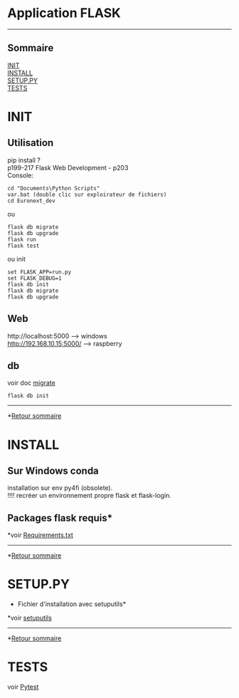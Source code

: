 # Application FLASK
---

## Sommaire<a id="appFlask-Sommaire"></a>
[INIT](#appFlask-INIT)\
[INSTALL](#appFlask-INSTALL)\
[SETUP.PY](#appFlask-SETUP_PY)\
[TESTS](#appFlask-TESTS)

# INIT<a name="appFlask-INIT"></a>
## Utilisation
pip install ? \
p199-217 Flask Web Development -  p203 \
Console:

    cd "Documents\Python Scripts"
    var.bat (double clic sur exploirateur de fichiers)
    cd Euronext_dev
    
ou

    flask db migrate
    flask db upgrade
    flask run
    flask test
    
ou init

    set FLASK_APP=run.py
    set FLASK_DEBUG=1
    flask db init
    flask db migrate
    flask db upgrade

## Web
http://localhost:5000  --> windows \
http://192.168.10.15:5000/  --> raspberry

## db
voir doc [migrate](migrate.md)

    flask db init


---
*[Retour sommaire](#appFlask-Sommaire)
# INSTALL<a name="appFlask-INSTALL"></a>
## Sur Windows conda
installation sur env py4fi (obsolete).\
!!!! recréer un environnement propre
 flask et flask-login.
 
## Packages flask requis*

*voir [Requirements.txt](Requirements.md)

---
*[Retour sommaire](#appFlask-Sommaire)
# SETUP.PY<a name="appFlask-SETUP_PY"></a>
* Fichier d'installation avec setuputils*

*voir [setuputils](setuputils.md)

---
*[Retour sommaire](#appFlask-Sommaire)
# TESTS<a name="appFlask-TESTS"></a>
voir [Pytest](pytest_Tuto.md)
